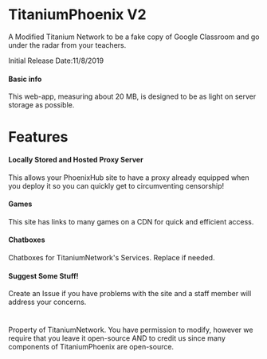 # TitaniumPhoenix V2

A Modified Titanium Network to be a fake copy of Google Classroom and go under the radar from your teachers.

Initial Release Date:11/8/2019



#### Basic info

This web-app, measuring about 20 MB, is designed to be as light on server storage as possible.

# Features

#### Locally Stored and Hosted Proxy Server

This allows your PhoenixHub site to have a proxy already equipped when you deploy it so you can quickly get to circumventing censorship!

#### Games

This site has links to many games on a CDN for quick and efficient access.

#### Chatboxes

Chatboxes for TitaniumNetwork's Services. Replace if needed.

#### Suggest Some Stuff!
 
Create an Issue if you have problems with the site and a staff member will address your concerns.

#
Property of TitaniumNetwork. You have permission to modify, however we require that you leave it open-source AND to credit us since many components of TitaniumPhoenix are open-source.
